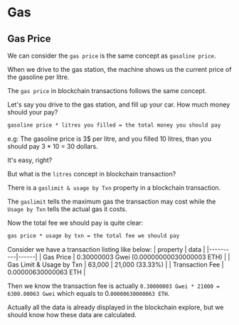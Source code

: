 # Gas

## Gas Price

We can consider the `gas price` is the same concept as `gasoline price`.

When we drive to the gas station, the machine shows us the current price of the gasoline per litre.

The `gas price` in blockchain transactions follows the same concept.

Let's say you drive to the gas station, and fill up your car. How much money should your pay?

```txt
gasoline price * litres you filled = the total money you should pay
```

e.g: The gasoline price is 3$ per litre, and you filled 10 litres, than you should pay 3 * 10 = 30 dollars.

It's easy, right?

But what is the `litres` concept in blockchain transaction?

There is a `gaslimit & usage by Txn` property in a blockchain transaction.

The `gaslimit` tells the maximum gas the transaction may cost while the `Usage by Txn` tells the actual gas it costs.

Now the total fee we should pay is quite clear:

```txt
gas price * usage by txn = the total fee we should pay
```

Consider we have a transaction listing like below:
| property | data |
|----------|------|
| Gas Price | 0.30000003 Gwei (0.00000000030000003 ETH) |
| Gas Limit & Usage by Txn | 63,000 \| 21,000 (33.33%) |
| Transaction Fee |  0.00000630000063 ETH |

Then we know the transaction fee is actually `0.30000003 Gwei * 21000 = 6300.00063 Gwei` which equals to 0.`00000630000063 ETH`.

Actually all the data is already displayed in the blockchain explore, but we should know how these data are calculated.
